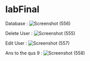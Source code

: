 # labFinal
Database :
![Screenshot (556)](https://user-images.githubusercontent.com/107491988/175765041-a5e1ec96-edbd-43c4-bafe-8da1ba932e50.png)

Delete User :
![Screenshot (555)](https://user-images.githubusercontent.com/107491988/175765054-a4d7dbef-5b2a-48b3-878c-b5a79c087d05.png)

Edit User :
![Screenshot (557)](https://user-images.githubusercontent.com/107491988/175765064-f41260c4-3d3e-41e1-a833-7b2fa7c4e2b7.png)

Ans to the qus 9 :
![Screenshot (558)](https://user-images.githubusercontent.com/107491988/175765079-2409dda8-95d6-4348-9207-9492a3ef3b3b.png)
